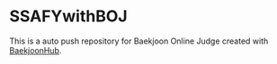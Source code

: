 # SSAFYwithBOJ
This is a auto push repository for Baekjoon Online Judge created with [BaekjoonHub](https://github.com/BaekjoonHub/BaekjoonHub).
